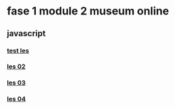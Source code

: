 # fase 1 module 2 museum online

## javascript

### [test les](https://33409.hosts1.ma-cloud.nl/f1m2js/les01/)
### [les 02](https://33409.hosts1.ma-cloud.nl/f1m2js/les02/)
### [les 03](http://33409.hosts1.ma-cloud.nl/f1m2js/les03/)
### [les 04](http://33409.hosts1.ma-cloud.nl/f1m2js/les04/)
